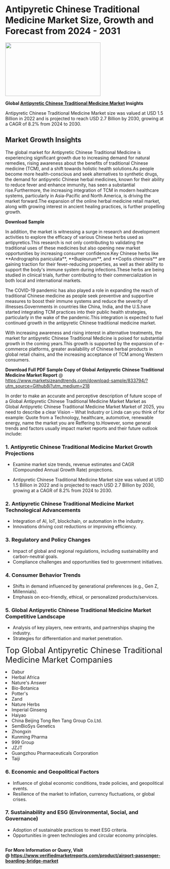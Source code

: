 <H1>Antipyretic Chinese Traditional Medicine Market Size, Growth and Forecast from 2024 - 2031</H1><img class="aligncenter size-medium wp-image-584254" src="https://thirdeyenews.in/wp-content/uploads/2024/09/Global-Market-Research-300x168.jpeg" alt="" width="300" height="168" /><p><strong>Global&nbsp;<a href="https://www.marketsizeandtrends.com/download-sample/833794/?utm_source=Github8j?utm_medium=218">Antipyretic Chinese Traditional Medicine Market</a> Insights</strong></p><p>Antipyretic Chinese Traditional Medicine Market size was valued at USD 1.5 Billion in 2022 and is projected to reach USD 2.7 Billion by 2030, growing at a CAGR of 8.2% from 2024 to 2030.</p><p><h2>Market Growth Insights</h2> <p>The global market for Antipyretic Chinese Traditional Medicine is experiencing significant growth due to increasing demand for natural remedies, rising awareness about the benefits of traditional Chinese medicine (TCM), and a shift towards holistic health solutions.As people become more health-conscious and seek alternatives to synthetic drugs, the demand for antipyretic Chinese herbal medicines, known for their ability to reduce fever and enhance immunity, has seen a substantial rise.Furthermore, the increasing integration of TCM in modern healthcare systems, particularly in Asia-Pacific and North America, is driving the market forward.The expansion of the online herbal medicine retail market, along with growing interest in ancient healing practices, is further propelling growth.</p> <p><strong>Download Sample</strong></p> <p>In addition, the market is witnessing a surge in research and development activities to explore the efficacy of various Chinese herbs used as antipyretics.This research is not only contributing to validating the traditional uses of these medicines but also opening new market opportunities by increasing consumer confidence.Key Chinese herbs like **Andrographis paniculata**, **Bupleurum**, and **Coptis chinensis** are gaining traction for their fever-reducing properties, as well as their ability to support the body's immune system during infections.These herbs are being studied in clinical trials, further contributing to their commercialization in both local and international markets.</p> <p>The COVID-19 pandemic has also played a role in expanding the reach of traditional Chinese medicine as people seek preventive and supportive measures to boost their immune systems and reduce the severity of illnesses.Governments in countries like China, India, and the U.S.have started integrating TCM practices into their public health strategies, particularly in the wake of the pandemic.This integration is expected to fuel continued growth in the antipyretic Chinese traditional medicine market.</p> <p>With increasing awareness and rising interest in alternative treatments, the market for antipyretic Chinese Traditional Medicine is poised for substantial growth in the coming years.This growth is supported by the expansion of e-commerce platforms, greater availability of Chinese herbal products in global retail chains, and the increasing acceptance of TCM among Western consumers.</p> <p><span class=""><strong>Download Full PDF Sample Copy of Global Antipyretic Chinese Traditional Medicine Market Report</strong> @ <a href="https://www.marketsizeandtrends.com/download-sample/833794/?utm_source=Github8j?utm_medium=218" target="_blank">https://www.marketsizeandtrends.com/download-sample/833794/?utm_source=Github8j?utm_medium=218</a></span></p><p>In order to make an accurate and perceptive description of future scope of a Global&nbsp;Antipyretic Chinese Traditional Medicine Market Market as Global&nbsp;Antipyretic Chinese Traditional Medicine Market Market of 2025, you need to describe a clear Vision &ndash; What Industry or Linda can you think of for example: Quote from a Technology, healthcare, automotive, renewable energy, name the market you are Reffering to.However, some general trends and factors usually impact market reports and their future outlook include:</p><h3>1.&nbsp;<strong>Antipyretic Chinese Traditional Medicine Market Growth Projections</strong></h3><ul><li>Examine market size trends, revenue estimates and CAGR (Compounded Annual Growth Rate) projections.</li><li><p>Antipyretic Chinese Traditional Medicine Market size was valued at USD 1.5 Billion in 2022 and is projected to reach USD 2.7 Billion by 2030, growing at a CAGR of 8.2% from 2024 to 2030.</p></li></ul><h3>2.&nbsp;<strong>Antipyretic Chinese Traditional Medicine Market Technological Advancements</strong></h3><ul><li>Integration of AI, IoT, blockchain, or automation in the industry.</li><li>Innovations driving cost reductions or improving efficiency.</li></ul><h3>3.&nbsp;<strong>Regulatory and Policy Changes</strong></h3><ul><li>Impact of global and regional regulations, including sustainability and carbon-neutral goals.</li><li>Compliance challenges and opportunities tied to government initiatives.</li></ul><h3>4.&nbsp;<strong>Consumer Behavior Trends</strong></h3><ul><li>Shifts in demand influenced by generational preferences (e.g., Gen Z, Millennials).</li><li>Emphasis on eco-friendly, ethical, or personalized products/services.</li></ul><h3>5.&nbsp;<strong>Global Antipyretic Chinese Traditional Medicine Market Competitive Landscape</strong></h3><ul><li>Analysis of key players, new entrants, and partnerships shaping the industry.</li><li>Strategies for differentiation and market penetration.</li></ul><p data-pm-slice="1 1 []"><span style="color: inherit; font-family: inherit; font-size: 25px;">Top Global Antipyretic Chinese Traditional Medicine Market Companies</span></p><div class="" data-test-id=""><p><li>Dabur</li><li> Herbal Africa</li><li> Nature's Answer</li><li> Bio-Botanica</li><li> Potter's</li><li> Zand</li><li> Nature Herbs</li><li> Imperial Ginseng</li><li> Haiyao</li><li> China Beijing Tong Ren Tang Group Co.Ltd.</li><li> SemBioSys Genetics</li><li> Zhongxin</li><li> Kunming Pharma</li><li> 999 Group</li><li> JZJT</li><li> Guangzhou Pharmaceuticals Corporation</li><li> Taiji</li></p></div><h3>6.&nbsp;<strong>Economic and Geopolitical Factors</strong></h3><ul><li>Influence of global economic conditions, trade policies, and geopolitical events.</li><li>Resilience of the market to inflation, currency fluctuations, or global crises.</li></ul><h3>7.&nbsp;<strong>Sustainability and ESG (Environmental, Social, and Governance)</strong></h3><ul><li>Adoption of sustainable practices to meet ESG criteria.</li><li>Opportunities in green technologies and circular economy principles.</li></ul><h2><strong style="font-size: 14px;">For More Information or Query, Visit @&nbsp;</strong><a style="background-color: #ffffff; font-size: 14px;" href="https://www.marketsizeandtrends.com/report/antipyretic-chinese-traditional-medicine-market/" target="_blank">https://www.verifiedmarketreports.com/product/airport-passenger-boarding-bridge-market</a></h2>